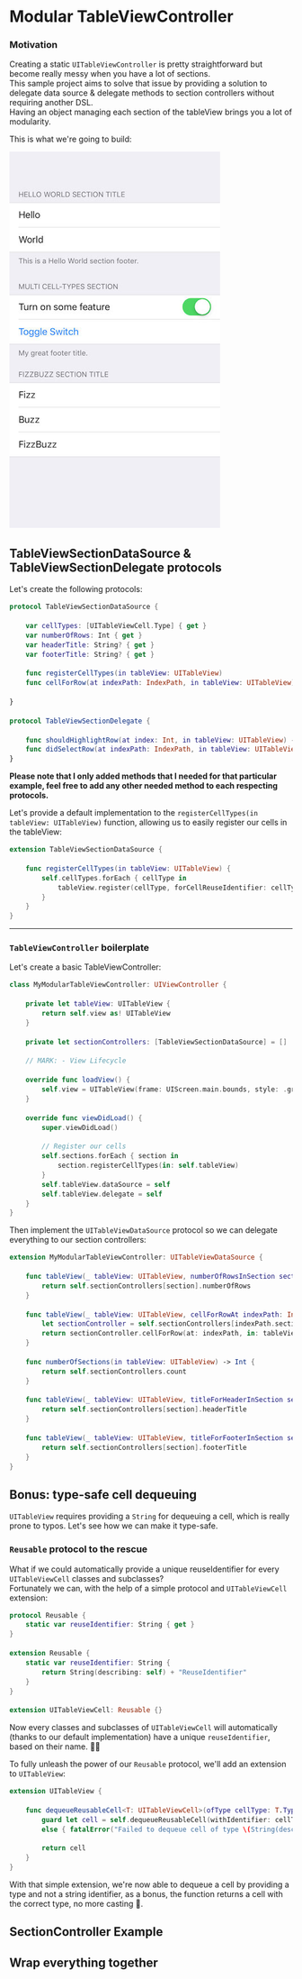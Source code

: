 # Modular TableViewController

### Motivation
Creating a static `UITableViewController` is pretty straightforward but become really messy when you have a lot of sections.<br>
This sample project aims to solve that issue by providing a solution to delegate data source & delegate methods to section controllers without requiring another DSL.<br>
Having an object managing each section of the tableView brings you a lot of modularity.

This is what we're going to build:

![Result imaget](Example.jpg)


## TableViewSectionDataSource & TableViewSectionDelegate protocols

Let's create the following protocols:

```swift
protocol TableViewSectionDataSource {

    var cellTypes: [UITableViewCell.Type] { get }
    var numberOfRows: Int { get }
    var headerTitle: String? { get }
    var footerTitle: String? { get }

    func registerCellTypes(in tableView: UITableView)
    func cellForRow(at indexPath: IndexPath, in tableView: UITableView) -> UITableViewCell

}

protocol TableViewSectionDelegate {

    func shouldHighlightRow(at index: Int, in tableView: UITableView) -> Bool
    func didSelectRow(at indexPath: IndexPath, in tableView: UITableView)
}
```

**Please note that I only added methods that I needed for that particular example, feel free to add any other needed method to each respecting protocols.**

Let's provide a default implementation to the  `registerCellTypes(in tableView: UITableView)` function, allowing us to easily register our cells in the tableView:

```swift
extension TableViewSectionDataSource {

    func registerCellTypes(in tableView: UITableView) {
        self.cellTypes.forEach { cellType in
            tableView.register(cellType, forCellReuseIdentifier: cellType.reuseIdentifier)
        }
    }
}
```
	
---

###  `TableViewController` boilerplate

Let's create a basic TableViewController:

```swift
class MyModularTableViewController: UIViewController {

    private let tableView: UITableView {
        return self.view as! UITableView
    }
    
    private let sectionControllers: [TableViewSectionDataSource] = []
        
    // MARK: - View Lifecycle

    override func loadView() {
        self.view = UITableView(frame: UIScreen.main.bounds, style: .grouped)
    }
    
    override func viewDidLoad() {
        super.viewDidLoad()
    
        // Register our cells
        self.sections.forEach { section in
            section.registerCellTypes(in: self.tableView)
        }
        self.tableView.dataSource = self
        self.tableView.delegate = self
    }
}
```

Then implement the `UITableViewDataSource` protocol so we can delegate everything to our section controllers:

```swift
extension MyModularTableViewController: UITableViewDataSource {

    func tableView(_ tableView: UITableView, numberOfRowsInSection section: Int) -> Int {
        return self.sectionControllers[section].numberOfRows
    }

    func tableView(_ tableView: UITableView, cellForRowAt indexPath: IndexPath) -> UITableViewCell {
        let sectionController = self.sectionControllers[indexPath.section]
        return sectionController.cellForRow(at: indexPath, in: tableView)
    }

    func numberOfSections(in tableView: UITableView) -> Int {
        return self.sectionControllers.count
    }

    func tableView(_ tableView: UITableView, titleForHeaderInSection section: Int) -> String? {
        return self.sectionControllers[section].headerTitle
    }

    func tableView(_ tableView: UITableView, titleForFooterInSection section: Int) -> String? {
        return self.sectionControllers[section].footerTitle
    }
}
```
    
## Bonus: type-safe cell dequeuing

`UITableView` requires providing a `String` for dequeuing a cell, which is really prone to typos.
Let's see how we can make it type-safe.

### `Reusable` protocol to the rescue
	
What if we could automatically provide a unique reuseIdentifier for every `UITableViewCell` classes and subclasses?<br>
Fortunately we can, with the help of a simple protocol and  `UITableViewCell` extension:

```swift
protocol Reusable {
    static var reuseIdentifier: String { get }
}

extension Reusable {
    static var reuseIdentifier: String {
        return String(describing: self) + "ReuseIdentifier"
    }
}

extension UITableViewCell: Reusable {}
```
    
Now every  classes and subclasses of `UITableViewCell` will automatically (thanks to our default implementation) have a unique `reuseIdentifier`, based on their name. 🙌🏻

To fully unleash the power of our `Reusable` protocol, we'll add an extension to `UITableView`:

```swift
extension UITableView {

    func dequeueReusableCell<T: UITableViewCell>(ofType cellType: T.Type, for indexPath: IndexPath) -> T {
        guard let cell = self.dequeueReusableCell(withIdentifier: cellType.reuseIdentifier, for: indexPath) as? T
        else { fatalError("Failed to dequeue cell of type \(String(describing: cellType)).") }

        return cell
    }
}
```
    
With that simple extension, we're now able to dequeue a cell by providing a type and not a string identifier, as a bonus, the function returns a cell with the correct type,
no more casting 🎉.

## SectionController Example




## Wrap everything together


